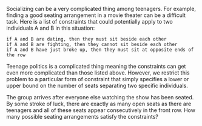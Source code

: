 Socializing can be a very complicated thing among teenagers. For example, finding a good seating arrangement in a movie theater can be a difficult task. Here is a list of constraints that could potentially apply to two individuals A and B in this situation:

    if A and B are dating, then they must sit beside each other
    if A and B are fighting, then they cannot sit beside each other
    if A and B have just broke up, then they must sit at opposite ends of the row

Teenage politics is a complicated thing meaning the constraints can get even more complicated than those listed above. However, we restrict this problem to a particular form of constraint that simply specifies a lower or upper bound on the number of seats separating two specific individuals.

The group arrives after everyone else watching the show has been seated. By some stroke of luck, there are exactly as many open seats as there are teenagers and all of these seats appear consecutively in the front row. How many possible seating arrangements satisfy the constraints?